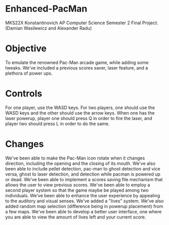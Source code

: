 # Enhanced-PacMan
MKS22X Konstantinovich AP Computer Science Semester 2 Final Project. (Damian Wasilewicz and Alexander Radu)

# Objective
To emulate the renowned Pac-Man arcade game, while adding some tweaks.  We've included a previous scores saver, laser feature, and a plethora of power ups.

# Controls
For one player, use the WASD keys.
For two players, one should use the WASD keys and the other should use the arrow keys.
When one has the laser powerup, player one should press Q in order to fire the laser, and player two should press L in order to do the same.

# Changes
We've been able to make the Pac-Man icon rotate when it changes direction, including the opening and the closing of its mouth.
We've also been able to include pellet detection, pac-man to ghost detection and vice versa, ghost to laser detection, and detection while pacman is powered up or dead.
We've been able to implement a scores saving file mechanism that allows the user to view previous scores.
We've been able to employ a second player system so that the game maybe be played among two individuals.
We've been able to enhance the user experience by appealing to the auditory and visual senses.
We've added a "lives" system.
We've also added random map selection (difference being in powerup placement) from a few maps.
We've been able to develop a better user interface, one where you are able to view the amount of lives left and your current score.
